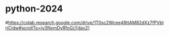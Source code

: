 # python-2024
#https://colab.research.google.com/drive/1T0sc2Wcee48ttAM82dXz7fPVblrjCjdw#scrollTo=iy3NxmDyRfoG//[day2]
